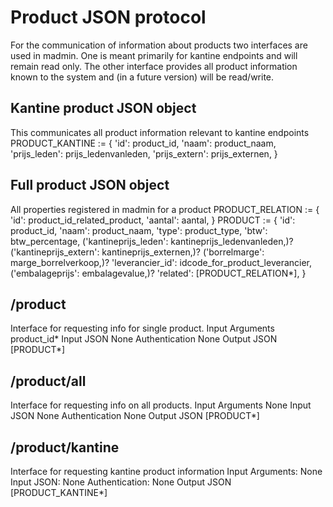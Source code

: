 Product JSON protocol
=====================

For the communication of information about products two interfaces are used in madmin. One is meant primarily for kantine endpoints and will remain read only. The other interface provides all product information known to the system and (in a future version) will be read/write.

Kantine product JSON object
---------------------------
This communicates all product information relevant to kantine endpoints
PRODUCT_KANTINE := {
	'id': product_id,
	'naam': product_naam,
	'prijs_leden': prijs_ledenvanleden,
	'prijs_extern': prijs_externen,
}

Full product JSON object
------------------------
All properties registered in madmin for a product
PRODUCT_RELATION := {
	'id': product_id_related_product,
	'aantal': aantal,
}
PRODUCT := {
	'id': product_id,
	'naam': product_naam,
	'type': product_type,
	'btw': btw_percentage,
	('kantineprijs_leden': kantineprijs_ledenvanleden,)?
	('kantineprijs_extern': kantineprijs_externen,)?
	('borrelmarge': marge_borrelverkoop,)?
	'leverancier_id': idcode_for_product_leverancier,
	('embalageprijs': embalagevalue,)?
	'related': [PRODUCT_RELATION*],
}

/product
--------
Interface for requesting info for single product.
Input Arguments
	product_id*
Input JSON
	None
Authentication
	None
Output JSON
	[PRODUCT*]

/product/all
------------
Interface for requesting info on all products.
Input Arguments
	None
Input JSON
	None
Authentication
	None
Output JSON
	[PRODUCT*]

/product/kantine
----------------
Interface for requesting kantine product information
Input Arguments:
	None
Input JSON:
	None
Authentication:
	None
Output JSON
	[PRODUCT_KANTINE*]
